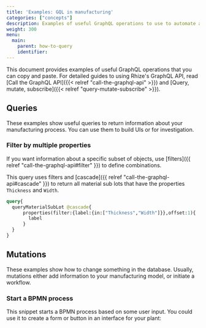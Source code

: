 ```yaml
---
title: 'Examples: GQL in manufacturing'
categories: ["concepts"]
description: Examples of useful GraphQL operations to use to automate and investigate your manufacturing processes
weight: 300
menu:
  main:
    parent: how-to-query
    identifier:
---
```


<!--- For each operation, add 1-2 sentences of context explaining when its useful.
Ground this in real manufacturing problems
--->


This document provides examples of useful GraphQL operations that you can copy and paste.
For detailed guides to using Rhize's GraphQL API, read [Call the GraphQL API]({{< relref "call-the-graphql-api" >}}) and [Query, mutate, subscribe]({{< relref "query-mutate-subscribe" >}}).


## Queries

These examples show useful queries to return information about your manufacturing process.
You can use them to build UIs or for investigation.

### Filter by multiple properties

If you want information about a specific subset of objects, use [filters]({{ relref "call-the-graphql-api#filter" }}) to define combinations.

This query uses filters and [cascade]({{ relref "call-the-graphql-api#cascade" }})
to return all material sub lots that have the properties `Thickness` and `Width`.

```graphql
query{
  queryMaterialSubLot @cascade{
      properties(filter:{label:{in:["Thickness","Width"]}},offset:1){
        label
      }
  }
}
```

## Mutations

These examples show how to change something in the database.
Usually, mutations either add information to your manufacturing model,
or initiate a workflow.

### Start a BPMN process

This snippet starts a BPMN process based on some user input.
You could use it to create a form or button in an interface for your plant:

```
```

